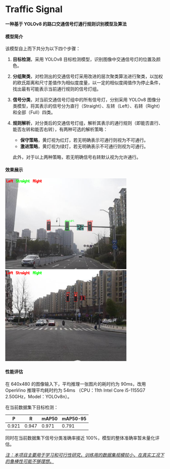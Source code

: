 # Traffic Signal

**一种基于 YOLOv8 的路口交通信号灯通行规则识别模型及算法**

#### 模型简介

该模型自上而下共分为以下四个步骤：

1. **目标检测**，采用 YOLOv8 目标检测模型，识别图像中交通信号灯的位置及颜色。

2. **分组聚类**，对检测出的交通信号灯采用改进的层次聚类算法进行聚类，以加权的欧氏距离和尺寸差值作为相似度度量，以一定的相似度阈值作为停止条件，找出最有可能表示当前通行规则的信号灯组。

3. **信号分类**，对当前交通信号灯组中的所有信号灯，分别采用 YOLOv8 图像分类模型，将其表示的信号分为直行（Straight）、左转（Left）、右转（Right）和全部（Full）四类。

4. **规则解析**，对分类后的交通信号灯组，解析其表示的通行规则（即能否直行、能否左转和能否右转），有两种可选的解析策略：  
   
   - **保守策略**，黄灯视为红灯，若无明确表示可通行则视为不可通行。
   - **激进策略**，黄灯视为绿灯，若无明确表示不可通行则视为可通行。
   
   此外，对于以上两种策略，若无明确信号右转默认视为允许通行。

#### 效果展示

<img title="效果图2" src="results/result_1.png" alt="效果图1" style="zoom:60%;">  <img title="效果图2" src="results/result_9.png" alt="效果图2" style="zoom:60%;">

#### 性能评估

在 640x480 的图像输入下，平均推理一张图片的耗时约为 90ms，改用 OpenVino 推理平均耗时约为 54ms （CPU：11th Intel Core i5-1155G7 2.50GHz，Model：YOLOv8n）。

在当前数据集下目标检测：

| P     | R     | mAP50 | mAP50-95 |
| ----- | ----- | ----- | -------- |
| 0.921 | 0.947 | 0.971 | 0.791    |

同时在当前数据集下信号分类准确率接近 100%，模型的整体准确率暂未量化评估。

*<u>注：本项目主要用于学习和可行性研究，训练用的数据集规模较小，在真实工况下的鲁棒性可能不够理想。</u>*




